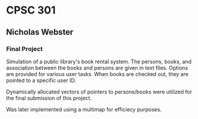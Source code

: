# CPSC 301

## Nicholas Webster

### Final Project
Simulation of a public library's book rental system. The persons, books, and association between the books and persons are given in text files. Options are provided for various user tasks.
When books are checked out, they are pointed to a specific user ID.

Dynamically allocated vectors of pointers to persons/books were utilized for the final submission of this project.

Was later implemented using a multimap for efficiecy purposes.
